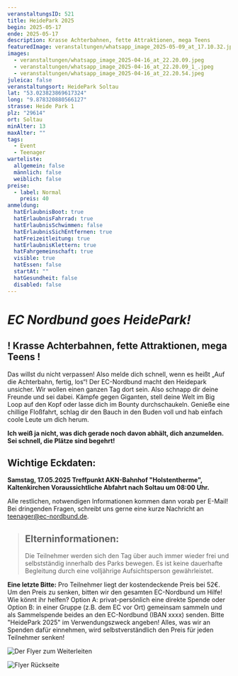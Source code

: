 ```yaml
---
veranstaltungsID: 521
title: HeidePark 2025
begin: 2025-05-17
ende: 2025-05-17
description: Krasse Achterbahnen, fette Attraktionen, mega Teens
featuredImage: veranstaltungen/whatsapp_image_2025-05-09_at_17.10.32.jpeg
images:
  - veranstaltungen/whatsapp_image_2025-04-16_at_22.20.09.jpeg
  - veranstaltungen/whatsapp_image_2025-04-16_at_22.20.09_1_.jpeg
  - veranstaltungen/whatsapp_image_2025-04-16_at_22.20.54.jpeg
juleica: false
veranstaltungsort: HeidePark Soltau
lat: "53.023823869617324"
long: "9.878320880566127"
strasse: Heide Park 1
plz: "29614"
ort: Soltau
minAlter: 13
maxAlter: ""
tags:
  - Event
  - Teenager
warteliste:
  allgemein: false
  männlich: false
  weiblich: false
preise:
  - label: Normal
    preis: 40
anmeldung:
  hatErlaubnisBoot: true
  hatErlaubnisFahrrad: true
  hatErlaubnisSchwimmen: false
  hatErlaubnisSichEntfernen: true
  hatFreizeitleitung: true
  hatErlaubnisKlettern: true
  hatFahrgemeinschaft: true
  visible: true
  hatEssen: false
  startAt: ""
  hatGesundheit: false
  disabled: false
---
```

# ***EC Nordbund goes HeidePark!***

## ! Krasse Achterbahnen, fette Attraktionen, mega Teens !

Das willst du nicht verpassen! Also melde dich schnell, wenn es heißt „Auf die Achterbahn, fertig, los“! 
Der EC-Nordbund macht den Heidepark unsicher. Wir wollen einen ganzen Tag dort sein. Also schnapp dir deine Freunde und sei dabei. Kämpfe gegen Giganten, stell deine Welt im Big Loop auf den Kopf oder lasse dich im Bounty durchschaukeln. Genieße eine chillige Floßfahrt, schlag dir den Bauch in den Buden voll und hab einfach coole Leute um dich herum.

**Ich weiß ja nicht, was dich gerade noch davon abhält, dich anzumelden. Sei schnell, die Plätze sind begehrt!**

## Wichtige Eckdaten:

**Samstag, 17.05.2025
Treffpunkt AKN-Bahnhof "Holstentherme", Kaltenkirchen
Voraussichtliche Abfahrt nach Soltau um 08:00 Uhr.**

Alle restlichen, notwendigen Informationen kommen dann vorab per E-Mail! Bei dringenden Fragen, schreibt uns gerne eine kurze Nachricht an teenager@ec-nordbund.de.

> ## Elterninformationen:
>
> Die Teilnehmer werden sich den Tag über auch immer wieder frei und selbstständig innerhalb des Parks bewegen. Es ist keine dauerhafte Begleitung durch eine volljährige Aufsichtsperson gewährleistet.

**Eine letzte Bitte:**
Pro Teilnehmer liegt der kostendeckende Preis bei 52€. Um den Preis zu senken, bitten wir den gesamten EC-Nordbund um Hilfe!
Wie könnt ihr helfen? 
Option A: privat-persönlich eine direkte Spende oder
Option B: in einer Gruppe (z.B. dem EC vor Ort) gemeinsam sammeln und als Sammelspende
beides an den EC-Nordbund (IBAN xxxx) senden. Bitte "HeidePark 2025" im Verwendungszweck angeben!
Alles, was wir an Spenden dafür einnehmen, wird selbstverständlich den Preis für jeden Teilnehmer senken!

![Der Flyer zum Weiterleiten](veranstaltungen/whatsapp_image_2025-05-09_at_17.10.32.jpeg "Der Flyer zum Weiterleiten")

![Flyer Rückseite](veranstaltungen/whatsapp_image_2025-05-09_at_17.10.33.jpeg "Flyer Rückseite")